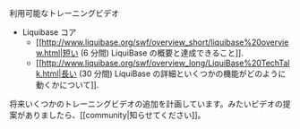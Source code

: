 利用可能なトレーニングビデオ

  * Liquibase コア
    * [[http://www.liquibase.org/swf/overview_short/liquibase%20overview.html|短い (6 分間) LiquiBase の概要と達成できること]].
    * [[http://www.liquibase.org/swf/overview_long/LiquiBase%20TechTalk.html|長い (30 分間) LiquiBase の詳細といくつかの機能がどのように動くかについて]].

将来いくつかのトレーニングビデオの追加を計画しています。みたいビデオの提案がありましたら、[[community|知らせてください]]。
